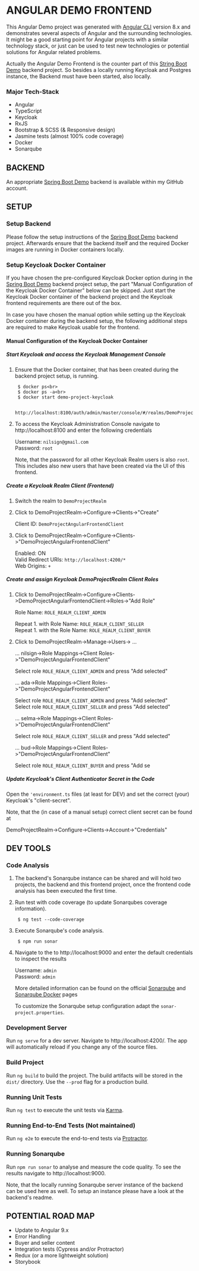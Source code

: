 # ANGULAR DEMO FRONTEND

This Angular Demo project was generated with [Angular CLI](https://github.com/angular/angular-cli) version 8.x and
demonstrates several aspects of Angular and the surrounding technologies. It might be a good starting point for Angular
projects with a similar technology stack, or just can be used to test new technologies or potential solutions for
Angular related problems.

Actually the Angular Demo Frontend is the counter part of this
[String Boot Demo](https://github.com/nilsign/spring-boot-demo-be) backend project. So besides a locally running
Keycloak and Postgres instance, the Backend must have been started, also locally.

### Major Tech-Stack
- Angular
- TypeScript
- Keycloak
- RxJS
- Bootstrap & SCSS (& Responsive design)
- Jasmine tests (almost 100% code coverage)
- Docker
- Sonarqube

## BACKEND

An appropriate [Spring Boot Demo](https://github.com/nilsign/spring-boot-demo-be) backend is available within my GitHub
account.

## SETUP

### Setup Backend

Please follow the setup instructions of the [Spring Boot Demo](https://github.com/nilsign/spring-boot-demo-be) backend
project. Afterwards ensure that the backend itself and the required Docker images are running in Docker containers
locally.

### Setup Keycloak Docker Container

If you have chosen the pre-configured Keycloak Docker option during in the
[Spring Boot Demo](https://github.com/nilsign/spring-boot-demo-be) backend project setup, the part "Manual Configuration
of the Keycloak Docker Container" below can be skipped. Just start the Keycloak Docker container of the backend project
and the Keycloak frontend requirements are there out of the box.

In case you have chosen the manual option while setting up the Keycloak Docker container during the backend setup, the
following additional steps are required to make Keycloak usable for the frontend.

#### Manual Configuration of the Keycloak Docker Container

##### Start Keycloak and access the Keycloak Management Console

1. Ensure that the Docker container, that has been created during the backend project setup, is running.

        $ docker ps<br>
        $ docker ps -a<br>
        $ docker start demo-project-keycloak

        http://localhost:8100/auth/admin/master/console/#/realms/DemoProjectRealm

2. To access the Keycloak Administration Console navigate to http://localhost:8100 and enter the
following credentials

    Username: `nilsign@gmail.com`<br>
    Password: `root`

    Note, that the password for all other Keycloak Realm users is also `root`. This includes also new users that have
    been created via the UI of this frontend.

##### Create a Keycloak Realm Client (Frontend)

1. Switch the realm to `DemoProjectRealm`

2. Click to DemoProjectRealm->Configure->Clients->"Create"<br>

    Client ID: `DemoProjectAngularFrontendClient`

3. Click to DemoProjectRealm->Configure->Clients->"DemoProjectAngularFrontendClient"<br>

    Enabled: ON<br>
    Valid Redirect URIs: `http://localhost:4200/*`<br>
    Web Origins: `+`

##### Create and assign Keycloak DemoProjectRealm Client Roles

1. Click to DemoProjectRealm->Configure->Clients->DemoProjectAngularFrontendClient->Roles->"Add Role"<br>

    Role Name: `ROLE_REALM_CLIENT_ADMIN`

    Repeat 1. with Role Name: `ROLE_REALM_CLIENT_SELLER`<br>
    Repeat 1. with the Role Name: `ROLE_REALM_CLIENT_BUYER`<br>

2. Click to DemoProjectRealm->Manage->Users-> ...

   ... nilsign->Role Mappings->Client Roles->"DemoProjectAngularFrontendClient"

   Select role `ROLE_REALM_CLIENT_ADMIN` and press "Add selected"

   ... ada->Role Mappings->Client Roles->"DemoProjectAngularFrontendClient"

   Select role `ROLE_REALM_CLIENT_ADMIN` and press "Add selected"<br>
   Select role `ROLE_REALM_CLIENT_SELLER` and press "Add selected"

   ... selma->Role Mappings->Client Roles->"DemoProjectAngularFrontendClient"

   Select role `ROLE_REALM_CLIENT_SELLER` and press "Add selected"

   ... bud->Role Mappings->Client Roles->"DemoProjectAngularFrontendClient"

   Select role `ROLE_REALM_CLIENT_BUYER` and press "Add se

##### Update Keycloak's Client Authenticator Secret in the Code

Open the `'environment.ts` files (at least for DEV) and set the correct (your) Keycloak's "client-secret".

Note, that the (in case of a manual setup) correct client secret can be found at<br>

DemoProjectRealm->Configure->Clients->Account->"Credentials"

## DEV TOOLS

### Code Analysis

1. The backend's Sonarqube instance can be shared and will hold two projects, the backend and this frontend project,
once the frontend code analysis has been executed the first time.

2. Run test with code coverage (to update Sonarqubes coverage information).

        $ ng test --code-coverage

3. Execute Sonarqube's code analysis.

        $ npm run sonar

4. Navigate to the to http://localhost:9000 and enter the default credentials to inspect the results

    Username: `admin`<br>
    Password: `admin`

    More detailed information can be found on the official [Sonarqube](https://docs.sonarqube.org/latest/)
    and [Sonarqube Docker](https://hub.docker.com/_/sonarqube/) pages

    To customize the Sonarqube setup configuration adapt the `sonar-project.properties`.

### Development Server

Run `ng serve` for a dev server. Navigate to http://localhost:4200/. The app will automatically reload if you change
any of the source files.

### Build Project

Run `ng build` to build the project. The build artifacts will be stored in the `dist/` directory. Use the `--prod` flag
for a production build.

### Running Unit Tests

Run `ng test` to execute the unit tests via [Karma](https://karma-runner.github.io).

### Running End-to-End Tests (Not maintained)

Run `ng e2e` to execute the end-to-end tests via [Protractor](http://www.protractortest.org/).

### Running Sonarqube

Run `npm run sonar` to analyse and measure the code quality. To see the results navigate to http://localhost:9000.

Note, that the locally running Sonarqube server instance of the backend can be used here as well. To setup an instance
please have a look at the backend's readme.

## POTENTIAL ROAD MAP

+ Update to Angular 9.x
+ Error Handling
+ Buyer and seller content
+ Integration tests (Cypress and/or Protractor)
+ Redux (or a more lightweight solution)
+ Storybook
